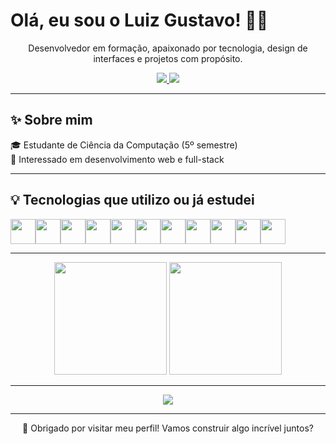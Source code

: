 <h1>Olá, eu sou o Luiz Gustavo! 👨‍💻</h1>

<p align="center">
  Desenvolvedor em formação, apaixonado por tecnologia, design de interfaces e projetos com propósito.
</p>

<div align="center">
  <a href="https://www.linkedin.com/in/luizgustavoprzygoda/" target="_blank">
    <img src="https://img.shields.io/badge/-LinkedIn-0077B5?style=for-the-badge&logo=linkedin&logoColor=white" />
  </a>
  <a href="mailto:luizprzygoda24@gmail.com">
    <img src="https://img.shields.io/badge/-Gmail-D14836?style=for-the-badge&logo=gmail&logoColor=white" />
  </a>
</div>

---

## ✨ Sobre mim

🎓 Estudante de Ciência da Computação (5º semestre)   
🧠 Interessado em desenvolvimento web e full-stack

---

## 💡 Tecnologias que utilizo ou já estudei

<div style="display: flex; flex-wrap: wrap;" align="left">
  <img src="https://cdn.jsdelivr.net/gh/devicons/devicon/icons/html5/html5-original.svg" height="40" />
  <img src="https://cdn.jsdelivr.net/gh/devicons/devicon/icons/css3/css3-original.svg" height="40" />
  <img src="https://cdn.jsdelivr.net/gh/devicons/devicon/icons/javascript/javascript-original.svg" height="40" />
  <img src="https://cdn.jsdelivr.net/gh/devicons/devicon/icons/typescript/typescript-original.svg" height="40" />
  <img src="https://cdn.jsdelivr.net/gh/devicons/devicon/icons/react/react-original.svg" height="40" />
  <img src="https://cdn.jsdelivr.net/gh/devicons/devicon/icons/nodejs/nodejs-original.svg" height="40" />
  <img src="https://cdn.jsdelivr.net/gh/devicons/devicon/icons/postgresql/postgresql-original.svg" height="40" />
  <img src="https://cdn.jsdelivr.net/gh/devicons/devicon/icons/java/java-original.svg" height="40" />
  <img src="https://cdn.jsdelivr.net/gh/devicons/devicon/icons/python/python-original.svg" height="40" />
  <img src="https://cdn.jsdelivr.net/gh/devicons/devicon/icons/php/php-original.svg" height="40" />
  <img src="https://cdn.jsdelivr.net/gh/devicons/devicon/icons/spring/spring-original.svg" height="40" />
</div>

---

<div align="center">
  <img height="180em" src="https://github-readme-stats.vercel.app/api?username=Luiz-Przygoda&show_icons=true&theme=radical&hide_border=true" />
  <img height="180em" src="https://github-readme-stats.vercel.app/api/top-langs/?username=Luiz-Przygoda&layout=compact&theme=radical&hide_border=true" />
</div>

---

<div align="center">
  <img src="https://luiz-przygoda.github.io/snake.svg" />
</div>

---

<p align="center">
  🌟 Obrigado por visitar meu perfil! Vamos construir algo incrível juntos?
</p>

